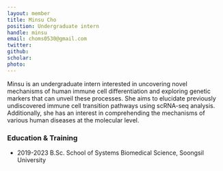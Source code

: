 ```yaml
---
layout: member
title: Minsu Cho
position: Undergraduate intern
handle: minsu
email: choms0530@gmail.com
twitter: 
github: 
scholar: 
photo: 
---
```


Minsu is an undergraduate intern interested in uncovering novel mechanisms of human immune cell differentiation and exploring genetic markers that can unveil these processes. She aims to elucidate previously undiscovered immune cell transition pathways using scRNA-seq analysis. Additionally, she has an interest in comprehending the mechanisms of various human diseases at the molecular level.

### Education & Training
- 2019-2023 B.Sc. School of Systems Biomedical Science, Soongsil University